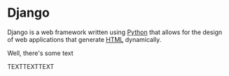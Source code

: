 # Django







Django is a web framework written using [Python](/wiki/Python) that allows for the design of web applications that generate [HTML](/wiki/HTML) dynamically.



Well, there's some text

TEXTTEXTTEXT